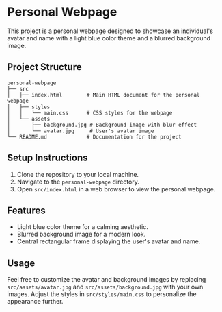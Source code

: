# Personal Webpage

This project is a personal webpage designed to showcase an individual's avatar and name with a light blue color theme and a blurred background image.

## Project Structure

```
personal-webpage
├── src
│   ├── index.html        # Main HTML document for the personal webpage
│   ├── styles
│   │   └── main.css      # CSS styles for the webpage
│   └── assets
│       ├── background.jpg # Background image with blur effect
│       └── avatar.jpg     # User's avatar image
└── README.md             # Documentation for the project
```

## Setup Instructions

1. Clone the repository to your local machine.
2. Navigate to the `personal-webpage` directory.
3. Open `src/index.html` in a web browser to view the personal webpage.

## Features

- Light blue color theme for a calming aesthetic.
- Blurred background image for a modern look.
- Central rectangular frame displaying the user's avatar and name.

## Usage

Feel free to customize the avatar and background images by replacing `src/assets/avatar.jpg` and `src/assets/background.jpg` with your own images. Adjust the styles in `src/styles/main.css` to personalize the appearance further.